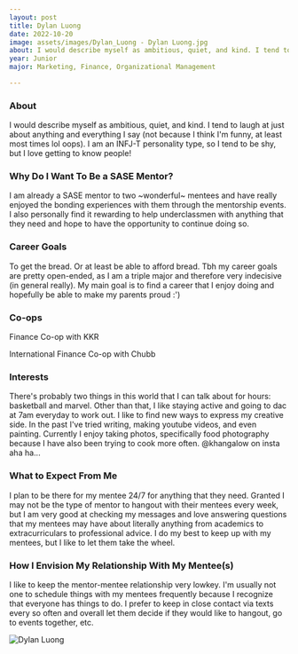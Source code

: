 ```yaml
---
layout: post
title: Dylan Luong 
date: 2022-10-20
image: assets/images/Dylan_Luong - Dylan Luong.jpg
about: I would describe myself as ambitious, quiet, and kind. I tend to laugh at just about anything and everything I say (not because I think I'm funny, at least most times lol oops). I am an INFJ-T personality type, so I tend to be shy, but I love getting to know people!
year: Junior
major: Marketing, Finance, Organizational Management

---
```


### About

I would describe myself as ambitious, quiet, and kind. I tend to laugh at just about anything and everything I say (not because I think I'm funny, at least most times lol oops). I am an INFJ-T personality type, so I tend to be shy, but I love getting to know people!

### Why Do I Want To Be a SASE Mentor?

I am already a SASE mentor to two ~wonderful~ mentees and have really enjoyed the bonding experiences with them through the mentorship events. I also personally find it rewarding to help underclassmen with anything that they need and hope to have the opportunity to continue doing so.

### Career Goals

To get the bread. Or at least be able to afford bread. Tbh my career goals are pretty open-ended, as I am a triple major and therefore very indecisive (in general really). My main goal is to find a career that I enjoy doing and hopefully be able to make my parents proud :')

### Co-ops

Finance Co-op with KKR
International Finance Co-op with Chubb

### Interests

There's probably two things in this world that I can talk about for hours: basketball and marvel. Other than that, I like staying active and going to dac at 7am everyday to work out. I like to find new ways to express my creative side. In the past I've tried writing, making youtube videos, and even painting. Currently I enjoy taking photos, specifically food photography because I have also been trying to cook more often. @khangalow on insta aha ha...

### What to Expect From Me

I plan to be there for my mentee 24/7 for anything that they need. Granted I may not be the type of mentor to hangout with their mentees every week, but I am very good at checking my messages and love answering questions that my mentees may have about literally anything from academics to extracurriculars to professional advice. I do my best to keep up with my mentees, but I like to let them take the wheel.

### How I Envision My Relationship With My Mentee(s) 

I like to keep the mentor-mentee relationship very lowkey. I'm usually not one to schedule things with my mentees frequently because I recognize that everyone has things to do. I prefer to keep in close contact via texts every so often and overall let them decide if they would like to hangout, go to events together, etc.

<div class="text-center my-5">
    <img src="https://sase-drexel.github.io/mentorship-2022/assets/images/Dylan_Luong - Dylan Luong.jpg" alt="Dylan Luong" class="rounded post-img" />
</div>
